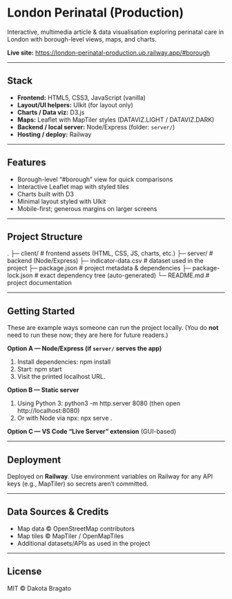 # London Perinatal (Production)

Interactive, multimedia article & data visualisation exploring perinatal care in London with borough-level views, maps, and charts.

**Live site:** https://london-perinatal-production.up.railway.app/#borough

---

## Stack

- **Frontend:** HTML5, CSS3, JavaScript (vanilla)
- **Layout/UI helpers:** UIkit (for layout only)
- **Charts / Data viz:** D3.js
- **Maps:** Leaflet with MapTiler styles (DATAVIZ.LIGHT / DATAVIZ.DARK)
- **Backend / local server:** Node/Express (folder: `server/`)
- **Hosting / deploy:** Railway

---

## Features

- Borough-level “#borough” view for quick comparisons
- Interactive Leaflet map with styled tiles
- Charts built with D3
- Minimal layout styled with UIkit
- Mobile-first; generous margins on larger screens

---

## Project Structure

.
├─ client/                # frontend assets (HTML, CSS, JS, charts, etc.)
├─ server/                # backend (Node/Express)
├─ indicator-data.csv     # dataset used in the project
├─ package.json           # project metadata & dependencies
├─ package-lock.json      # exact dependency tree (auto-generated)
└─ README.md              # project documentation

---

## Getting Started 

These are example ways someone can run the project locally. (You do **not** need to run these now; they are here for future readers.)

**Option A — Node/Express (if `server/` serves the app)**
1) Install dependencies:
   npm install
2) Start:
   npm start
3) Visit the printed localhost URL.

**Option B — Static server**
1) Using Python 3:
   python3 -m http.server 8080
   (then open http://localhost:8080)
2) Or with Node via npx:
   npx serve .

**Option C — VS Code “Live Server” extension** (GUI-based)

---

## Deployment

Deployed on **Railway**. Use environment variables on Railway for any API keys (e.g., MapTiler) so secrets aren’t committed.

---

## Data Sources & Credits

- Map data © OpenStreetMap contributors
- Map tiles © MapTiler / OpenMapTiles
- Additional datasets/APIs as used in the project

---

## License

MIT © Dakota Bragato
